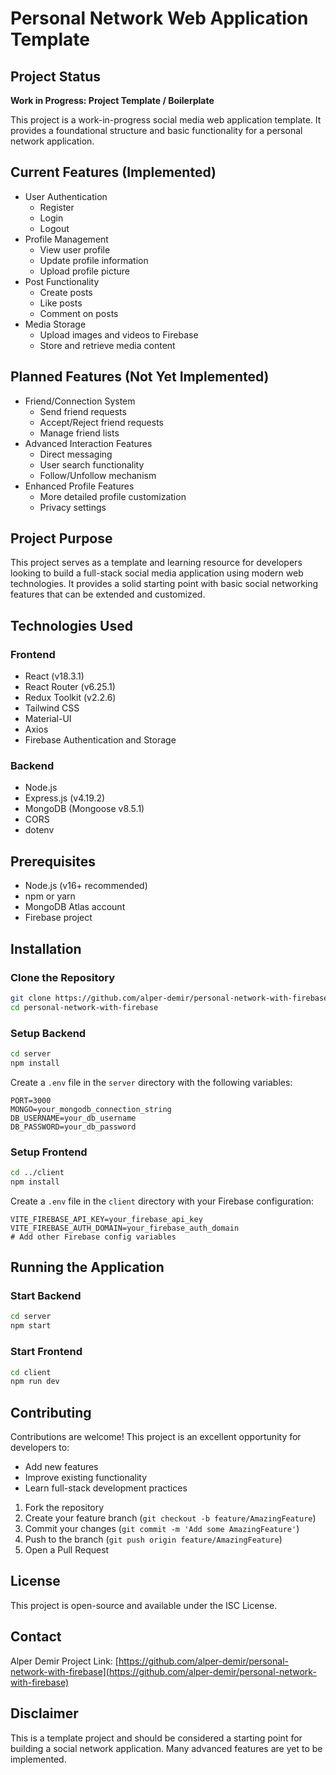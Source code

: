 # Personal Network Web Application Template

## Project Status
 **Work in Progress: Project Template / Boilerplate** 

This project is a work-in-progress social media web application template. It provides a foundational structure and basic functionality for a personal network application.

## Current Features (Implemented)
- User Authentication
  - Register
  - Login
  - Logout
- Profile Management
  - View user profile
  - Update profile information
  - Upload profile picture
- Post Functionality
  - Create posts
  - Like posts
  - Comment on posts
- Media Storage
  - Upload images and videos to Firebase
  - Store and retrieve media content

## Planned Features (Not Yet Implemented)
- Friend/Connection System
  - Send friend requests
  - Accept/Reject friend requests
  - Manage friend lists
- Advanced Interaction Features
  - Direct messaging
  - User search functionality
  - Follow/Unfollow mechanism
- Enhanced Profile Features
  - More detailed profile customization
  - Privacy settings

## Project Purpose
This project serves as a template and learning resource for developers looking to build a full-stack social media application using modern web technologies. It provides a solid starting point with basic social networking features that can be extended and customized.

## Technologies Used
### Frontend
- React (v18.3.1)
- React Router (v6.25.1)
- Redux Toolkit (v2.2.6)
- Tailwind CSS
- Material-UI
- Axios
- Firebase Authentication and Storage

### Backend
- Node.js
- Express.js (v4.19.2)
- MongoDB (Mongoose v8.5.1)
- CORS
- dotenv

## Prerequisites
- Node.js (v16+ recommended)
- npm or yarn
- MongoDB Atlas account
- Firebase project

## Installation

### Clone the Repository
```bash
git clone https://github.com/alper-demir/personal-network-with-firebase.git
cd personal-network-with-firebase
```

### Setup Backend
```bash
cd server
npm install
```

Create a `.env` file in the `server` directory with the following variables:
```
PORT=3000
MONGO=your_mongodb_connection_string
DB_USERNAME=your_db_username
DB_PASSWORD=your_db_password
```

### Setup Frontend
```bash
cd ../client
npm install
```

Create a `.env` file in the `client` directory with your Firebase configuration:
```
VITE_FIREBASE_API_KEY=your_firebase_api_key
VITE_FIREBASE_AUTH_DOMAIN=your_firebase_auth_domain
# Add other Firebase config variables
```

## Running the Application

### Start Backend
```bash
cd server
npm start
```

### Start Frontend
```bash
cd client
npm run dev
```

## Contributing
Contributions are welcome! This project is an excellent opportunity for developers to:
- Add new features
- Improve existing functionality
- Learn full-stack development practices

1. Fork the repository
2. Create your feature branch (`git checkout -b feature/AmazingFeature`)
3. Commit your changes (`git commit -m 'Add some AmazingFeature'`)
4. Push to the branch (`git push origin feature/AmazingFeature`)
5. Open a Pull Request

## License
This project is open-source and available under the ISC License.

## Contact
Alper Demir
Project Link: [https://github.com/alper-demir/personal-network-with-firebase](https://github.com/alper-demir/personal-network-with-firebase)

## Disclaimer
This is a template project and should be considered a starting point for building a social network application. Many advanced features are yet to be implemented.
